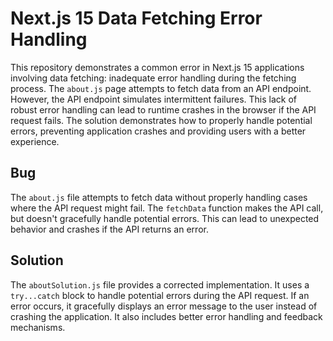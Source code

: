 # Next.js 15 Data Fetching Error Handling

This repository demonstrates a common error in Next.js 15 applications involving data fetching: inadequate error handling during the fetching process.  The `about.js` page attempts to fetch data from an API endpoint. However, the API endpoint simulates intermittent failures. This lack of robust error handling can lead to runtime crashes in the browser if the API request fails. The solution demonstrates how to properly handle potential errors, preventing application crashes and providing users with a better experience.

## Bug

The `about.js` file attempts to fetch data without properly handling cases where the API request might fail.  The `fetchData` function makes the API call, but doesn't gracefully handle potential errors. This can lead to unexpected behavior and crashes if the API returns an error.

## Solution

The `aboutSolution.js` file provides a corrected implementation.  It uses a `try...catch` block to handle potential errors during the API request. If an error occurs, it gracefully displays an error message to the user instead of crashing the application.  It also includes better error handling and feedback mechanisms.